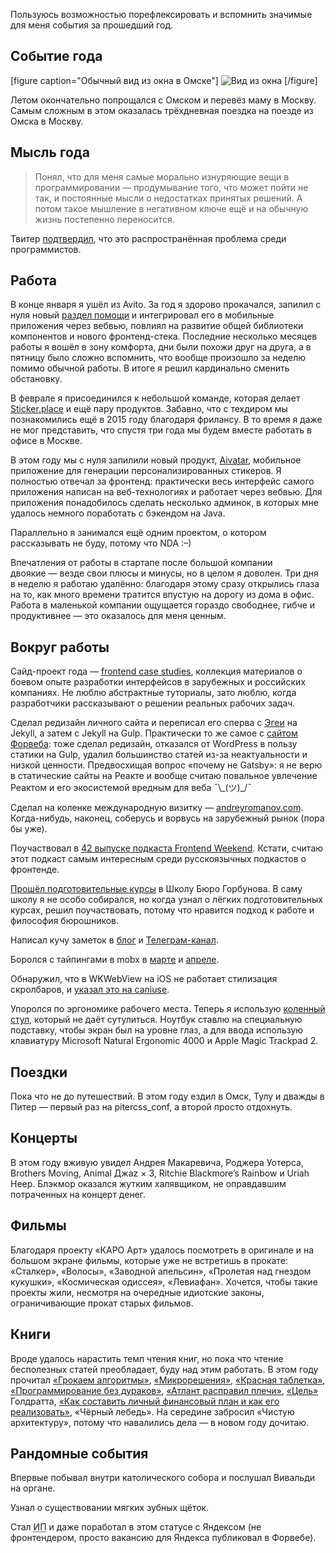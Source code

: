Пользуюсь возможностью порефлексировать и вспомнить значимые для меня события за прошедший год.

## Событие года
[figure caption="Обычный вид из окна в Омске"]
  ![Вид из окна](omsk.jpg)
[/figure]

Летом окончательно попрощался с Омском и перевёз маму в Москву. Самым сложным в этом оказалась трёхдневная поездка на поезде из Омска в Москву.

## Мысль года

> Понял, что для меня самые морально изнуряющие вещи в программировании — продумывание того, что может пойти не так, и постоянные мысли о недостатках принятых решений. А потом такое мышление в негативном ключе ещё и на обычную жизнь постепенно переносится.

Твитер [подтвердил](https://twitter.com/andrew__romanov/status/1025892579529961472), что это распространённая проблема среди программистов.

## Работа

В конце января я ушёл из Avito. За год я здорово прокачался, запилил с нуля новый [раздел помощи](https://support.avito.ru) и интегрировал его в мобильные приложения через вебвью, повлиял на развитие общей библиотеки компонентов и нового фронтенд-стека. Последние несколько месяцев работы я вошёл в зону комфорта, дни были похожи друг на друга, а в пятницу было сложно вспомнить, что вообще произошло за неделю помимо обычной работы. В итоге я решил кардинально сменить обстановку.

В феврале я присоединился к небольшой команде, которая делает [Sticker.place](https://sticker.place) и ещё пару продуктов. Забавно, что с техдиром мы познакомились ещё в 2015 году благодаря фрилансу. В то время я даже не мог представить, что спустя три года мы будем вместе работать в офисе в Москве.

В этом году мы с нуля запилили новый продукт, [Aivatar](https://aivatar.co), мобильное приложение для генерации персонализированных стикеров. Я полностью отвечал за фронтенд: практически весь интерфейс самого приложения написан на веб-технологиях и работает через вебвью. Для приложения понадобилось сделать несколько админок, в которых мне удалось немного поработать с бэкендом на Java.

Параллельно я занимался ещё одним проектом, о котором рассказывать не буду, потому что NDA :–)

Впечатления от работы в стартапе после большой компании двоякие — везде свои плюсы и минусы, но в целом я доволен. Три дня в неделю я работаю удалённо: благодаря этому сразу открылись глаза на то, как много времени тратится впустую на дорогу из дома в офис. Работа в маленькой компании ощущается гораздо свободнее, гибче и продуктивнее — это оказалось для меня ценным.

## Вокруг работы

Сайд-проект года — [frontend case studies](http://github.com/andrew--r/frontend-case-studies), коллекция материалов о боевом опыте разработки интерфейсов в зарубежных и российских компаниях. Не люблю абстрактные туториалы, зато люблю, когда разработчики рассказывают о решении реальных рабочих задач.

Сделал редизайн личного сайта и переписал его сперва с [Эгеи](https://blogengine.ru/) на Jekyll, а затем с Jekyll на Gulp. Практически то же самое с [сайтом Форвеба](https://forwebdev.ru): тоже сделал редизайн, отказался от WordPress в пользу статики на Gulp, удалил большинство статей из-за неактуальности и низкой ценности. Предвосхищая вопрос «почему не Gatsby»: я не верю в статические сайты на Реакте и вообще считаю повальное увлечение Реактом и его экосистемой вредным для веба ¯\\\_(ツ)\_/¯

Сделал на коленке международную визитку — [andreyromanov.com](https://andreyromanov.com/). Когда-нибудь, наконец, соберусь и ворвусь на зарубежный рынок (пора бы уже).

Поучаствовал в [42 выпуске подкаста Frontend Weekend](https://soundcloud.com/frontend-weekend/fw-42). Кстати, считаю этот подкаст самым интересным среди русскоязычных подкастов о фронтенде.

[Прошёл подготовительные курсы](https://bureau.ru/school/certificate/prep/andrey-romanov/) в Школу Бюро Горбунова. В саму школу я не особо собирался, но когда узнал о лёгких подготовительных курсах, решил поучаствовать, потому что нравится подход к работе и философия бюрошников.

Написал кучу заметок в [блог](/notes) и [Телеграм-канал](https://t.me/andrew_r_notes).

Боролся с тайпингами в mobx в [марте](https://github.com/mobxjs/mobx/pull/1393) и [апреле](https://github.com/mobxjs/mobx/pull/1521).

Обнаружил, что в WKWebView на iOS не работает стилизация скролбаров, и [указал это на caniuse](https://github.com/Fyrd/caniuse/pull/4586).

Упоролся по эргономике рабочего места. Теперь я использую [коленный стул](https://smartstool.ru/catalog/smartstulya/smartstool-km01l-kolennyij-stul-bez-spinki-s-gazliftom.html), который не даёт сутулиться. Ноутбук ставлю на специальную подставку, чтобы экран был на уровне глаз, а для ввода использую клавиатуру Microsoft Natural Ergonomic 4000 и Apple Magic Trackpad 2.

## Поездки

Пока что не до путешествий. В этом году ездил в Омск, Тулу и дважды в Питер — первый раз на pitercss_conf, а второй просто отдохнуть.

## Концерты

В этом году вживую увидел Андрея Макаревича, Роджера Уотерса, Brothers Moving, Animal Джаz × 3, Ritchie Blackmore’s Rainbow и Uriah Heep. Блэкмор оказался жутким халявщиком, не оправдавшим потраченных на концерт денег.

## Фильмы

Благодаря проекту «КАРО Арт» удалось посмотреть в оригинале и на большом экране фильмы, которые уже не встретишь в прокате: «Сталкер», «Волосы», «Заводной апельсин», «Пролетая над гнездом кукушки», «Космическая одиссея», «Левиафан». Хочется, чтобы такие проекты жили, несмотря на очередные идиотские законы, ограничивающие прокат старых фильмов.

## Книги

Вроде удалось нарастить темп чтения книг, но пока что чтение бесполезных статей преобладает, буду над этим работать. В этом году прочитал [«Грокаем алгоритмы»](/notes/grokaem-algoritmy), [«Микрорешения»](/notes/microresolutions), [«Красная таблетка»](/notes/red-pill), [«Программирование без дураков»](/notes/weniger-schlecht-programmieren), [«Атлант расправил плечи»](/notes/atlas-shrugged), [«Цель»](/notes/goldratt-the-goal) Голдратта, [«Как составить личный финансовый план и как его реализовать»](/notes/finplan), «Чёрный лебедь». На середине забросил «Чистую архитектуру», потому что навалились дела — в новом году дочитаю.

## Рандомные события

Впервые побывал внутри католического собора и послушал Вивальди на органе.

Узнал о существовании мягких зубных щёток.

Стал <abbr title="Индивидуальный предприниматель">ИП</abbr> и даже поработал в этом статусе с Яндексом (не фронтендером, просто вакансию для Яндекса публиковал в Форвебе).
